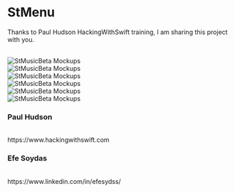 # StMenu
<p>Thanks to Paul Hudson HackingWithSwift training, I am sharing this project with you.</p>
<br>
<img alt="StMusicBeta Mockups" src="StMenuScreenshot/1.png"/>
<br>
<img alt="StMusicBeta Mockups" src="StMenuScreenshot/2.png"/>
<br>
<img alt="StMusicBeta Mockups" src="StMenuScreenshot/3.png"/>
<br>
<img alt="StMusicBeta Mockups" src="StMenuScreenshot/4.png"/>
<br>
<img alt="StMusicBeta Mockups" src="StMenuScreenshot/5.png"/>
<br>
<img alt="StMusicBeta Mockups" src="StMenuScreenshot/6.png"/>
<br>


<h3>Paul Hudson</h3><br>
https://www.hackingwithswift.com
<br>
<h3>Efe Soydas</h3>
<br>
https://www.linkedin.com/in/efesydss/
<br>
